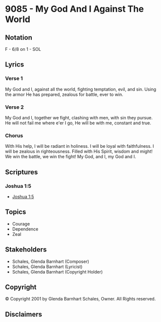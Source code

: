 # 9085 - My God And I Against The World

## Notation

F - 6/8 on 1 - SOL

## Lyrics

### Verse 1

My God and I, against all the world, fighting temptation, evil, and sin. Using the armor He has prepared, zealous for battle, ever to win.

### Verse 2

My God and I, together we fight, clashing with men, with sin they pursue. He will not fail me where e'er I go, He will be with me, constant and true.

### Chorus

With His help, I will be radiant in holiness. I will be loyal with faithfulness. I will be zealous in righteousness. Filled with His Spirit, wisdom and might! We win the battle, we win the fight! My God, and I, my God and I.


## Scriptures

### Joshua 1:5

- [Joshua 1:5](https://www.biblegateway.com/passage/?search=Joshua%201%3A5)


## Topics

- Courage
- Dependence
- Zeal

## Stakeholders

- Schales, Glenda Barnhart (Composer)
- Schales, Glenda Barnhart (Lyricist)
- Schales, Glenda Barnhart (Copyright Holder)

## Copyright

© Copyright 2001 by Glenda Barnhart Schales, Owner. All Rights reserved.


## Disclaimers


